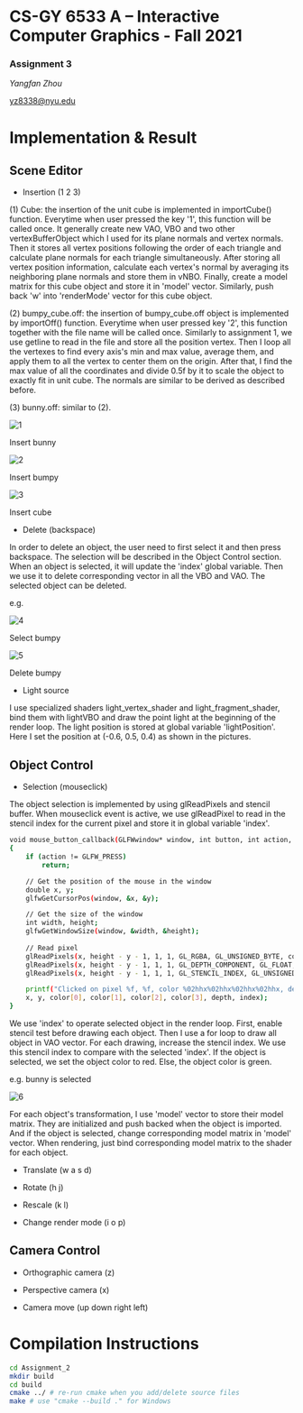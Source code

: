 # CS-GY 6533 A – Interactive Computer Graphics - Fall 2021

### Assignment 3

*Yangfan Zhou*

<yz8338@nyu.edu>

# Implementation & Result

## Scene Editor

* Insertion (1 2 3)

(1) Cube: the insertion of the unit cube is implemented in importCube() function. Everytime when user pressed the key '1', this function will be called once. It generally create new VAO, VBO and two other vertexBufferObject which I used for its plane normals and vertex normals. Then it stores all vertex positions following the order of each triangle and calculate plane normals for each triangle simultaneously. After storing all vertex position information, calculate each vertex's normal by averaging its neighboring plane normals and store them in vNBO. Finally, create a model matrix for this cube object and store it in 'model' vector. Similarly, push back 'w' into 'renderMode' vector for this cube object.

(2) bumpy_cube.off: the insertion of bumpy_cube.off object is implemented by importOff() function. Everytime when user pressed key '2', this function together with the file name will be called once. Similarly to assignment 1, we use getline to read in the file and store all the position vertex. Then I loop all the vertexes to find every axis's min and max value, average them, and apply them to all the vertex to center them on the origin. After that, I find the max value of all the coordinates and divide 0.5f by it to scale the object to exactly fit in unit cube. The normals are similar to be derived as described before.

(3) bunny.off: similar to (2).

![1](OneDrive/桌面/Assignment3/Assignment_3/gif/1.png)

Insert bunny

![2](OneDrive/桌面/Assignment3/Assignment_3/gif/2.png)

Insert bumpy

![3](OneDrive/桌面/Assignment3/Assignment_3/gif/3.png)

Insert cube

* Delete (backspace)

In order to delete an object, the user need to first select it and then press backspace. The selection will be described in the Object Control section. When an object is selected, it will update the 'index' global variable. Then we use it to delete corresponding vector in all the VBO and VAO. The selected object can be deleted.

e.g.

![4](OneDrive/桌面/Assignment3/Assignment_3/gif/4.png)

Select bumpy

![5](OneDrive/桌面/Assignment3/Assignment_3/gif/5.png)

Delete bumpy

* Light source

I use specialized shaders light_vertex_shader and light_fragment_shader, bind them with lightVBO and draw the point light at the beginning of the render loop. The light position is stored at global variable 'lightPosition'. Here I set the position at (-0.6, 0.5, 0.4) as shown in the pictures.

## Object Control

* Selection (mouseclick)

The object selection is implemented by using glReadPixels and stencil buffer. When mouseclick event is active, we use glReadPixel to read in the stencil index for the current pixel and store it in global variable 'index'.
```bash
void mouse_button_callback(GLFWwindow* window, int button, int action, int mods)
{
    if (action != GLFW_PRESS)
        return;

    // Get the position of the mouse in the window
    double x, y;
    glfwGetCursorPos(window, &x, &y);

    // Get the size of the window
    int width, height;
    glfwGetWindowSize(window, &width, &height);
    
    // Read pixel
    glReadPixels(x, height - y - 1, 1, 1, GL_RGBA, GL_UNSIGNED_BYTE, color);
    glReadPixels(x, height - y - 1, 1, 1, GL_DEPTH_COMPONENT, GL_FLOAT, &depth);
    glReadPixels(x, height - y - 1, 1, 1, GL_STENCIL_INDEX, GL_UNSIGNED_INT, &index);

    printf("Clicked on pixel %f, %f, color %02hhx%02hhx%02hhx%02hhx, depth %f, stencil index %u\n",
    x, y, color[0], color[1], color[2], color[3], depth, index);
}
```
We use 'index' to operate selected object in the render loop. First, enable stencil test before drawing each object. Then I use a for loop to draw all object in VAO vector. For each drawing, increase the stencil index. We use this stencil index to compare with the selected 'index'. If the object is selected, we set the object color to red. Else, the object color is green.

e.g. bunny is selected

![6](OneDrive/桌面/Assignment3/Assignment_3/gif/6.png)

For each object's transformation, I use 'model' vector to store their model matrix. They are initialized and push backed when the object is imported. And if the object is selected, change corresponding model matrix in 'model' vector. When rendering, just bind corresponding model matrix to the shader for each object.

* Translate (w a s d)

* Rotate (h j)

* Rescale (k l)

* Change render mode (i o p)

## Camera Control

* Orthographic camera (z)

* Perspective camera (x)

* Camera move (up down right left)




# Compilation Instructions

```bash
cd Assignment_2
mkdir build
cd build
cmake ../ # re-run cmake when you add/delete source files
make # use "cmake --build ." for Windows
```
